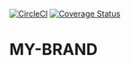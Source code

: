 [![CircleCI](https://dl.circleci.com/status-badge/img/gh/mirindi19/MY-BRAND/tree/main.svg?style=svg)](https://dl.circleci.com/status-badge/redirect/gh/mirindi19/MY-BRAND/tree/main)
[![Coverage Status](https://coveralls.io/repos/github/mirindi19/MY-BRAND/badge.svg?branch=main)](https://coveralls.io/github/mirindi19/MY-BRAND?branch=main)
# MY-BRAND
